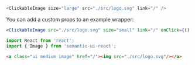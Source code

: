 ```js
<ClickableImage size="large" src="./src/logo.svg" link="/" />
```

You can add a custom props to an example wrapper:

```jsx { "props": { "src": "./src/logo.svg" } }
<ClickableImage src="./src/logo.svg" size="small" link="/" onClick={() => { alert('You clicked me!')}}/>

```

```jsx static
import React from 'react';
import { Image } from 'semantic-ui-react';
```


```html
<a class="ui medium image" href="/"><img src="./src/logo.svg"/></a>
```